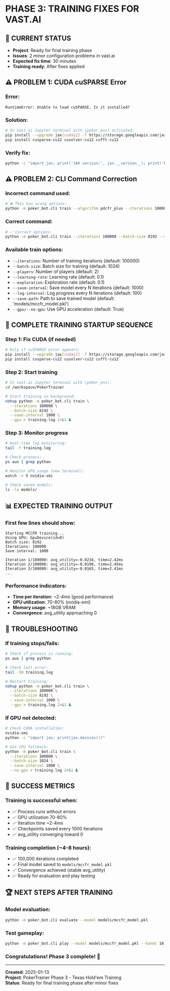 # PHASE 3: TRAINING FIXES FOR VAST.AI

## 🎯 **CURRENT STATUS**
- **Project**: Ready for final training phase
- **Issues**: 2 minor configuration problems in vast.ai
- **Expected fix time**: 30 minutes
- **Training ready**: After fixes applied

## ⚠️ **PROBLEM 1: CUDA cuSPARSE Error**

### **Error:**
```
RuntimeError: Unable to load cuSPARSE. Is it installed?
```

### **Solution:**
```bash
# In vast.ai Jupyter terminal with (poker_env) activated:
pip install --upgrade jax[cuda12] -f https://storage.googleapis.com/jax-releases/jax_cuda_releases.html
pip install cusparse-cu12 cusolver-cu12 cufft-cu12
```

### **Verify fix:**
```bash
python -c "import jax; print('JAX version:', jax.__version__); print('Devices:', jax.devices())"
```

## ⚠️ **PROBLEM 2: CLI Command Correction**

### **Incorrect command used:**
```bash
# ❌ This has wrong options:
python -m poker_bot.cli train --algorithm pdcfr_plus --iterations 100000 --batch-size 8192 --save-interval 1000 --gpu
```

### **Correct command:**
```bash
# ✅ Correct options:
python -m poker_bot.cli train --iterations 100000 --batch-size 8192 --save-interval 1000 --gpu
```

### **Available train options:**
- `--iterations`: Number of training iterations (default: 100000)
- `--batch-size`: Batch size for training (default: 1024)
- `--players`: Number of players (default: 2)
- `--learning-rate`: Learning rate (default: 0.1)
- `--exploration`: Exploration rate (default: 0.1)
- `--save-interval`: Save model every N iterations (default: 1000)
- `--log-interval`: Log progress every N iterations (default: 100)
- `--save-path`: Path to save trained model (default: 'models/mccfr_model.pkl')
- `--gpu/--no-gpu`: Use GPU acceleration (default: True)

## 🚀 **COMPLETE TRAINING STARTUP SEQUENCE**

### **Step 1: Fix CUDA (if needed)**
```bash
# Only if cuSPARSE error appears:
pip install --upgrade jax[cuda12] -f https://storage.googleapis.com/jax-releases/jax_cuda_releases.html
pip install cusparse-cu12 cusolver-cu12 cufft-cu12
```

### **Step 2: Start training**
```bash
# In vast.ai Jupyter terminal with (poker_env):
cd /workspace/PokerTrainer

# Start training in background:
nohup python -m poker_bot.cli train \
  --iterations 100000 \
  --batch-size 8192 \
  --save-interval 1000 \
  --gpu > training.log 2>&1 &
```

### **Step 3: Monitor progress**
```bash
# Real-time log monitoring:
tail -f training.log

# Check process:
ps aux | grep python

# Monitor GPU usage (new terminal):
watch -n 5 nvidia-smi

# Check saved models:
ls -la models/
```

## 📊 **EXPECTED TRAINING OUTPUT**

### **First few lines should show:**
```
Starting MCCFR training...
Using GPU: GpuDevice(id=0)
Batch size: 8192
Iterations: 100000
Save interval: 1000

Iteration 1/100000: avg_utility=-0.0234, time=2.42ms
Iteration 2/100000: avg_utility=-0.0198, time=2.45ms
Iteration 3/100000: avg_utility=-0.0165, time=2.41ms
...
```

### **Performance indicators:**
- **Time per iteration**: ~2-4ms (good performance)
- **GPU utilization**: 70-80% (nvidia-smi)
- **Memory usage**: ~18GB VRAM
- **Convergence**: avg_utility approaching 0

## 🔧 **TROUBLESHOOTING**

### **If training stops/fails:**
```bash
# Check if process is running:
ps aux | grep python

# Check last error:
tail -50 training.log

# Restart training:
nohup python -m poker_bot.cli train \
  --iterations 100000 \
  --batch-size 8192 \
  --save-interval 1000 \
  --gpu > training.log 2>&1 &
```

### **If GPU not detected:**
```bash
# Check CUDA installation:
nvidia-smi
python -c "import jax; print(jax.devices())"

# Use CPU fallback:
python -m poker_bot.cli train \
  --iterations 100000 \
  --batch-size 1024 \
  --save-interval 1000 \
  --no-gpu > training.log 2>&1 &
```

## 🎯 **SUCCESS METRICS**

### **Training is successful when:**
- ✅ Process runs without errors
- ✅ GPU utilization 70-80%
- ✅ Iteration time ~2-4ms
- ✅ Checkpoints saved every 1000 iterations
- ✅ avg_utility converging toward 0

### **Training completion (~4-8 hours):**
- ✅ 100,000 iterations completed
- ✅ Final model saved to `models/mccfr_model.pkl`
- ✅ Convergence achieved (stable avg_utility)
- ✅ Ready for evaluation and play testing

## 🏆 **NEXT STEPS AFTER TRAINING**

### **Model evaluation:**
```bash
python -m poker_bot.cli evaluate --model models/mccfr_model.pkl
```

### **Test gameplay:**
```bash
python -m poker_bot.cli play --model models/mccfr_model.pkl --hands 10
```

### **Congratulations! Phase 3 complete! 🎉**

---

**Created**: 2025-01-13  
**Project**: PokerTrainer Phase 3 - Texas Hold'em Training  
**Status**: Ready for final training phase after minor fixes 